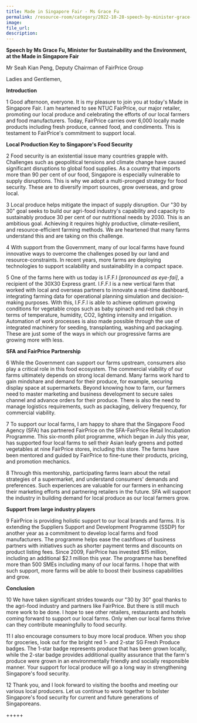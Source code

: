 ```yaml
---  
title: Made in Singapore Fair - Ms Grace Fu
permalink: /resource-room/category/2022-10-28-speech-by-minister-grace-fu-made-in-singapore-fair
image:  
file_url:  
description:  
---  
```


**Speech by Ms Grace Fu, Minister for Sustainability and the Environment, at the Made in Singapore Fair**

Mr Seah Kian Peng, Deputy Chairman of FairPrice Group

Ladies and Gentlemen,

**Introduction**

1 Good afternoon, everyone. It is my pleasure to join you at today's Made in Singapore Fair. I am heartened to see NTUC FairPrice, our major retailer, promoting our local produce and celebrating the efforts of our local farmers and food manufacturers. Today, FairPrice carries over 6,000 locally made products including fresh produce, canned food, and condiments. This is testament to FairPrice's commitment to support local.

**Local Production Key to Singapore's Food Security**

2 Food security is an existential issue many countries grapple with. Challenges such as geopolitical tensions and climate change have caused significant disruptions to global food supplies. As a country that imports more than 90 per cent of our food, Singapore is especially vulnerable to supply disruptions. This is why we adopt a multi-pronged strategy for food security. These are to diversify import sources, grow overseas, and grow local.

3 Local produce helps mitigate the impact of supply disruption. Our "30 by 30" goal seeks to build our agri-food industry's capability and capacity to sustainably produce 30 per cent of our nutritional needs by 2030. This is an ambitious goal. Achieving it requires highly productive, climate-resilient, and resource-efficient farming methods. We are heartened that many farms understand this and are taking on this challenge.

4 With support from the Government, many of our local farms have found innovative ways to overcome the challenges posed by our land and resource-constraints. In recent years, more farms are deploying technologies to support scalability and sustainability in a compact space.

5 One of the farms here with us today is I.F.F.I _[pronounced as eye-fai]_, a recipient of the 30X30 Express grant. I.F.F.I is a new vertical farm that worked with local and overseas partners to innovate a real-time dashboard, integrating farming data for operational planning simulation and decision-making purposes. With this, I.F.F.I is able to achieve optimum growing conditions for vegetable crops such as baby spinach and red bak choy in terms of temperature, humidity, CO2, lighting intensity and irrigation. Automation of work processes is also made possible through the use of integrated machinery for seeding, transplanting, washing and packaging. These are just some of the ways in which our progressive farms are growing more with less.

**SFA and FairPrice Partnership**

6 While the Government can support our farms upstream, consumers also play a critical role in this food ecosystem. The commercial viability of our farms ultimately depends on strong local demand. Many farms work hard to gain mindshare and demand for their produce, for example, securing display space at supermarkets. Beyond knowing how to farm, our farmers need to master marketing and business development to secure sales channel and advance orders for their produce. There is also the need to manage logistics requirements, such as packaging, delivery frequency, for commercial viability.

7 To support our local farms, I am happy to share that the Singapore Food Agency (SFA) has partnered FairPrice on the SFA-FairPrice Retail Incubation Programme. This six-month pilot programme, which began in July this year, has supported four local farms to sell their Asian leafy greens and potted vegetables at nine FairPrice stores, including this store. The farms have been mentored and guided by FairPrice to fine-tune their products, pricing, and promotion mechanics.

8 Through this mentorship, participating farms learn about the retail strategies of a supermarket, and understand consumers' demands and preferences. Such experiences are valuable for our farmers in enhancing their marketing efforts and partnering retailers in the future. SFA will support the industry in building demand for local produce as our local farmers grow.

**Support from large industry players**

9 FairPrice is providing holistic support to our local brands and farms. It is extending the Suppliers Support and Development Programme (SSDP) for another year as a commitment to develop local farms and food manufacturers. The programme helps ease the cashflows of business partners with initiatives such as shorter payment terms and discounts on product listing fees. Since 2009, FairPrice has invested $15 million, including an additional $2.1 million this year. The programme has benefited more than 500 SMEs including many of our local farms. I hope that with such support, more farms will be able to boost their business capabilities and grow.

**Conclusion**

10  We have taken significant strides towards our "30 by 30" goal thanks to the agri-food industry and partners like FairPrice. But there is still much more work to be done. I hope to see other retailers, restaurants and hotels coming forward to support our local farms. Only when our local farms thrive can they contribute meaningfully to food security.

11  I also encourage consumers to buy more local produce. When you shop for groceries, look out for the bright red 1- and 2-star SG Fresh Produce badges. The 1-star badge represents produce that has been grown locally, while the 2-star badge provides additional quality assurance that the farm's produce were grown in an environmentally friendly and socially responsible manner. Your support for local produce will go a long way in strengthening Singapore's food security.

12  Thank you, and I look forward to visiting the booths and meeting our various local producers. Let us continue to work together to bolster Singapore's food security for current and future generations of Singaporeans.

+++++
